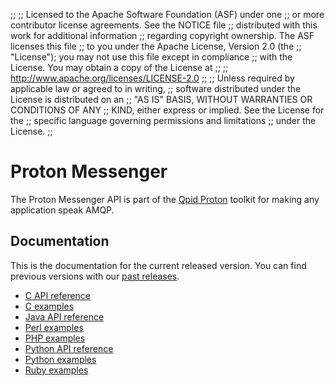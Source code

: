 ;;
;; Licensed to the Apache Software Foundation (ASF) under one
;; or more contributor license agreements.  See the NOTICE file
;; distributed with this work for additional information
;; regarding copyright ownership.  The ASF licenses this file
;; to you under the Apache License, Version 2.0 (the
;; "License"); you may not use this file except in compliance
;; with the License.  You may obtain a copy of the License at
;;
;;   http://www.apache.org/licenses/LICENSE-2.0
;;
;; Unless required by applicable law or agreed to in writing,
;; software distributed under the License is distributed on an
;; "AS IS" BASIS, WITHOUT WARRANTIES OR CONDITIONS OF ANY
;; KIND, either express or implied.  See the License for the
;; specific language governing permissions and limitations
;; under the License.
;;

# Proton Messenger

The Proton Messenger API is part of the
[Qpid Proton]({{site_url}}/proton/index.html) toolkit for making any
application speak AMQP.

## Documentation

This is the documentation for the current released version.  You can
find previous versions with our
[past releases]({{site_url}}/releases/index.html#past-releases).

<div class="two-column" markdown="1">

 - [C API reference]({{current_proton_release_url}}/proton/c/api/messenger_8h.html)
 - [C examples]({{current_proton_release_url}}/messenger/c/examples/index.html)
 - [Java API reference]({{current_proton_release_url}}/proton/java/api/org/apache/qpid/proton/messenger/Messenger.html)
 - [Perl examples]({{current_proton_release_url}}/messenger/perl/examples/index.html)
 - [PHP examples]({{current_proton_release_url}}/messenger/php/examples/index.html)
 - [Python API reference]({{current_proton_release_url}}/proton/python/api/proton.Messenger-class.html)
 - [Python examples]({{current_proton_release_url}}/messenger/python/examples/index.html)
 - [Ruby examples]({{current_proton_release_url}}/messenger/ruby/examples/index.html)

</div>
